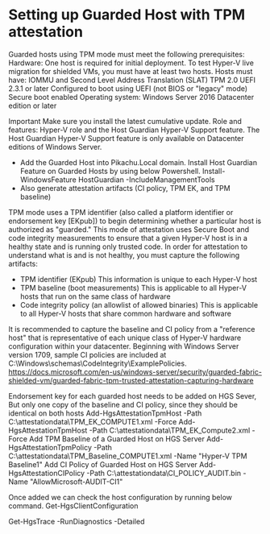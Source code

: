# Setting up Guarded Host with TPM attestation
Guarded hosts using TPM mode must meet the following prerequisites:
  Hardware: One host is required for initial deployment. To test Hyper-V live migration for shielded VMs, you must have at least two hosts.
  Hosts must have:
    IOMMU and Second Level Address Translation (SLAT)
    TPM 2.0
    UEFI 2.3.1 or later
    Configured to boot using UEFI (not BIOS or "legacy" mode)
    Secure boot enabled
  Operating system: Windows Server 2016 Datacenter edition or later
 
Important
Make sure you install the latest cumulative update.
Role and features: Hyper-V role and the Host Guardian Hyper-V Support feature. The Host Guardian Hyper-V Support feature is only available on Datacenter editions of Windows Server.

* Add the Guarded Host into Pikachu.Local domain.
Install Host Guardian Feature on Guarded Hosts by using below Powershell.
Install-WindowsFeature HostGuardian -IncludeManagementTools
* Also generate attestation artifacts (CI policy, TPM EK, and TPM baseline)

TPM mode uses a TPM identifier (also called a platform identifier or endorsement key [EKpub]) to begin determining whether a particular host is authorized as "guarded." This mode of attestation uses Secure Boot and code integrity measurements to ensure that a given Hyper-V host is in a healthy state and is running only trusted code. In order for attestation to understand what is and is not healthy, you must capture the following artifacts:
* TPM identifier (EKpub)
This information is unique to each Hyper-V host
* TPM baseline (boot measurements)
This is applicable to all Hyper-V hosts that run on the same class of hardware
* Code integrity policy (an allowlist of allowed binaries)
This is applicable to all Hyper-V hosts that share common hardware and software

It is recommended to capture the baseline and CI policy from a "reference host" that is representative of each unique class of Hyper-V hardware configuration within your datacenter. Beginning with Windows Server version 1709, sample CI policies are included at C:\Windows\schemas\CodeIntegrity\ExamplePolicies.
https://docs.microsoft.com/en-us/windows-server/security/guarded-fabric-shielded-vm/guarded-fabric-tpm-trusted-attestation-capturing-hardware

Endorsement key for each guarded host needs to be added on HGS Sever, But only one copy of the baseline and CI policy, since they should be identical on both hosts
Add-HgsAttestationTpmHost -Path C:\attestationdata\TPM_EK_COMPUTE1.xml -Force
Add-HgsAttestationTpmHost -Path C:\attestationdata\TPM_EK_Compute2.xml -Force
Add TPM Baseline of a Guarded Host on HGS Server
Add-HgsAttestationTpmPolicy -Path C:\attestationdata\TPM_Baseline_COMPUTE1.xml -Name "Hyper-V TPM Baseline1"
Add CI Policy of Guarded Host on HGS Server
Add-HgsAttestationCIPolicy -Path C:\attestationdata\CI_POLICY_AUDIT.bin -Name "AllowMicrosoft-AUDIT-CI1"

Once added we can check the host configuration by running below command.
Get-HgsClientConfiguration



Get-HgsTrace -RunDiagnostics -Detailed
